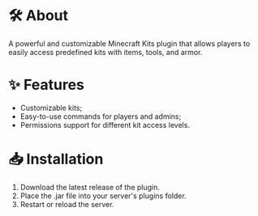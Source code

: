 # 🛠️ About
A powerful and customizable Minecraft Kits plugin that allows players to easily access predefined kits with items, tools, and armor.

# ✨ Features
- Customizable kits;
- Easy-to-use commands for players and admins;
- Permissions support for different kit access levels.

# 📥 Installation

1. Download the latest release of the plugin.
2. Place the .jar file into your server's plugins folder.
3. Restart or reload the server.
